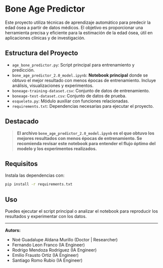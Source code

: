 # Bone Age Predictor

Este proyecto utiliza técnicas de aprendizaje automático para predecir la edad ósea a partir de datos médicos. El objetivo es proporcionar una herramienta precisa y eficiente para la estimación de la edad ósea, útil en aplicaciones clínicas y de investigación.

## Estructura del Proyecto

- `age_bone_predictor.py`: Script principal para entrenamiento y predicción.
- `bone_age_predictor_2.0_model.ipynb`: **Notebook principal** donde se obtuvo el mejor resultado con menos épocas de entrenamiento. Incluye análisis, visualizaciones y experimentos.
- `boneage-training-dataset.csv`: Conjunto de datos de entrenamiento.
- `boneage-test-dataset.csv`: Conjunto de datos de prueba.
- `esqueleto.py`: Módulo auxiliar con funciones relacionadas.
- `requirements.txt`: Dependencias necesarias para ejecutar el proyecto.

## Destacado

> **El archivo `bone_age_predictor_2.0_model.ipynb` es el que obtuvo los mejores resultados con menos épocas de entrenamiento. Se recomienda revisar este notebook para entender el flujo óptimo del modelo y los experimentos realizados.**

## Requisitos

Instala las dependencias con:

```bash
pip install -r requirements.txt
```

## Uso

Puedes ejecutar el script principal o analizar el notebook para reproducir los resultados y experimentar con los datos.

---

**Autors:** 
- Noé Guadalupe Aldana Murillo (Doctor | Researcher)
- Fernando Leon Franco (IA Engineer)
- Rodrigo Mendoza Rodríguez (IA Engineer)
- Emilio Frausto Ortiz (IA Engineer)
- Santiago Romo Rubio (IA Engineer)
